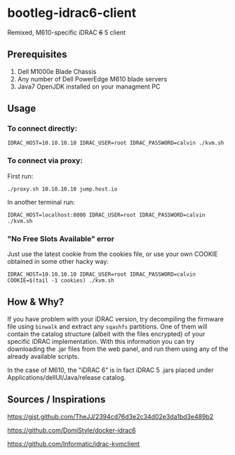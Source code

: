 # bootleg-idrac6-client
Remixed, M610-specific iDRAC ~~6~~ 5 client

## Prerequisites

1. Dell M1000e Blade Chassis
2. Any number of Dell PowerEdge M610 blade servers
3. Java7 OpenJDK installed on your managment PC

## Usage

### To connect directly:
```IDRAC_HOST=10.10.10.10 IDRAC_USER=root IDRAC_PASSWORD=calvin ./kvm.sh```

### To connect via proxy:

First run:

```./proxy.sh 10.10.10.10 jump.host.io```

In another terminal run:

```IDRAC_HOST=localhost:8000 IDRAC_USER=root IDRAC_PASSWORD=calvin ./kvm.sh```

### "No Free Slots Available" error
Just use the latest cookie from the cookies file, or use your own COOKIE obtained in some other hacky way:

```IDRAC_HOST=10.10.10.10 IDRAC_USER=root IDRAC_PASSWORD=calvin COOKIE=$(tail -1 cookies) ./kvm.sh```

## How & Why?

If you have problem with your iDRAC version, try decompiling the firmware file using `binwalk` and extract any `sqashfs` partitions. One of them will contain the catalog structure (albeit with the files encrypted) of your specific iDRAC implementation. With this information you can try downloading the .jar files from the web panel, and run them using any of the already available scripts.

In the case of M610, the "iDRAC 6" is in fact iDRAC 5 .jars placed under Applications/dellUI/Java/release catalog.

## Sources / Inspirations

https://gist.github.com/TheJJ/2394cd76d3e2c34d02e3da1bd3e489b2

https://github.com/DomiStyle/docker-idrac6

https://github.com/Informatic/idrac-kvmclient
